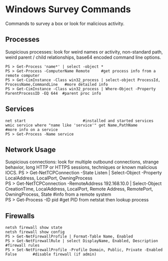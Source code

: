 # Windows Survey Commands   
Commands to survey a box or look for malicious activity.    

## Processes    
Suspicious processes: look for weird names or activity, non-standard path, weird parent / child relationships, base64 encoded command line options.         

    PS > Get-Process 'name*' | select -object *   
    PS > Get-Process -ComputerName Remote     #get process info from a remote computer   
    PS > Get-CimInstance -Class win32_process | select-object ProcessId, ProcessName,CommandLine   #more detailed info 
    PS > Get-CimInstance -Class win32_process | Where-Object -Property ParentProcessID -EQ 644  #parent proc info  
    
## Services 

    net start                         #installed and started services 
    wmic service where "name like 'service'" get Name,PathName        #more info on a service 
    PS > Get-Process -Name service  

## Network Usage    
Suspicious connections: look for multiple outbound connections, strange behavior, long HTTP or HTTPS sessions, techniques or known malicious IOCS. 
    PS > Get-NetTCPConnection -State Listen | Select-Object -Property LocalAddress, LocalPort, OwningProcess   
    PS > Get-NetTCPConnection -RemoteAddress 192.168.10.0 | Select-Object CreationTime, LocalAddress, LocalPort, Remote Address, RemotePort, OwningProcess, State    #info from a remote system   
    PS > Get-Process -ID pid    #get PID from netstat then lookup process   
 
 ## Firewalls    
 
    netsh firewall show state 
    netsh firewall show config   
    PS > Get-NetFirewallProfile | Format-Table Name, Enabled  
    PS > Get-NetFirewallRule | select DisplayName, Enabled, Description #firewall rules 
    PS > Set-NetFirewallProfile -Profile Domain, Public, Private -Enabled False       #disable firewall (if admin)   
